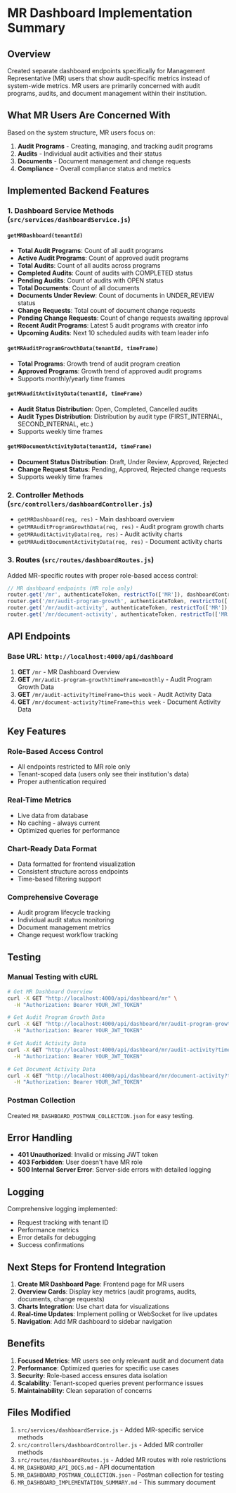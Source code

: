 # MR Dashboard Implementation Summary

## Overview
Created separate dashboard endpoints specifically for Management Representative (MR) users that show audit-specific metrics instead of system-wide metrics. MR users are primarily concerned with audit programs, audits, and document management within their institution.

## What MR Users Are Concerned With

Based on the system structure, MR users focus on:

1. **Audit Programs** - Creating, managing, and tracking audit programs
2. **Audits** - Individual audit activities and their status
3. **Documents** - Document management and change requests
4. **Compliance** - Overall compliance status and metrics

## Implemented Backend Features

### 1. Dashboard Service Methods (`src/services/dashboardService.js`)

#### `getMRDashboard(tenantId)`
- **Total Audit Programs**: Count of all audit programs
- **Active Audit Programs**: Count of approved audit programs
- **Total Audits**: Count of all audits across programs
- **Completed Audits**: Count of audits with COMPLETED status
- **Pending Audits**: Count of audits with OPEN status
- **Total Documents**: Count of all documents
- **Documents Under Review**: Count of documents in UNDER_REVIEW status
- **Change Requests**: Total count of document change requests
- **Pending Change Requests**: Count of change requests awaiting approval
- **Recent Audit Programs**: Latest 5 audit programs with creator info
- **Upcoming Audits**: Next 10 scheduled audits with team leader info

#### `getMRAuditProgramGrowthData(tenantId, timeFrame)`
- **Total Programs**: Growth trend of audit program creation
- **Approved Programs**: Growth trend of approved audit programs
- Supports monthly/yearly time frames

#### `getMRAuditActivityData(tenantId, timeFrame)`
- **Audit Status Distribution**: Open, Completed, Cancelled audits
- **Audit Types Distribution**: Distribution by audit type (FIRST_INTERNAL, SECOND_INTERNAL, etc.)
- Supports weekly time frames

#### `getMRDocumentActivityData(tenantId, timeFrame)`
- **Document Status Distribution**: Draft, Under Review, Approved, Rejected
- **Change Request Status**: Pending, Approved, Rejected change requests
- Supports weekly time frames

### 2. Controller Methods (`src/controllers/dashboardController.js`)

- `getMRDashboard(req, res)` - Main dashboard overview
- `getMRAuditProgramGrowthData(req, res)` - Audit program growth charts
- `getMRAuditActivityData(req, res)` - Audit activity charts
- `getMRAuditDocumentActivityData(req, res)` - Document activity charts

### 3. Routes (`src/routes/dashboardRoutes.js`)

Added MR-specific routes with proper role-based access control:

```javascript
// MR dashboard endpoints (MR role only)
router.get('/mr', authenticateToken, restrictTo(['MR']), dashboardController.getMRDashboard);
router.get('/mr/audit-program-growth', authenticateToken, restrictTo(['MR']), dashboardController.getMRAuditProgramGrowthData);
router.get('/mr/audit-activity', authenticateToken, restrictTo(['MR']), dashboardController.getMRAuditActivityData);
router.get('/mr/document-activity', authenticateToken, restrictTo(['MR']), dashboardController.getMRDocumentActivityData);
```

## API Endpoints

### Base URL: `http://localhost:4000/api/dashboard`

1. **GET** `/mr` - MR Dashboard Overview
2. **GET** `/mr/audit-program-growth?timeFrame=monthly` - Audit Program Growth Data
3. **GET** `/mr/audit-activity?timeFrame=this week` - Audit Activity Data
4. **GET** `/mr/document-activity?timeFrame=this week` - Document Activity Data

## Key Features

### Role-Based Access Control
- All endpoints restricted to MR role only
- Tenant-scoped data (users only see their institution's data)
- Proper authentication required

### Real-Time Metrics
- Live data from database
- No caching - always current
- Optimized queries for performance

### Chart-Ready Data Format
- Data formatted for frontend visualization
- Consistent structure across endpoints
- Time-based filtering support

### Comprehensive Coverage
- Audit program lifecycle tracking
- Individual audit status monitoring
- Document management metrics
- Change request workflow tracking

## Testing

### Manual Testing with cURL

```bash
# Get MR Dashboard Overview
curl -X GET "http://localhost:4000/api/dashboard/mr" \
  -H "Authorization: Bearer YOUR_JWT_TOKEN"

# Get Audit Program Growth Data
curl -X GET "http://localhost:4000/api/dashboard/mr/audit-program-growth?timeFrame=monthly" \
  -H "Authorization: Bearer YOUR_JWT_TOKEN"

# Get Audit Activity Data
curl -X GET "http://localhost:4000/api/dashboard/mr/audit-activity?timeFrame=this week" \
  -H "Authorization: Bearer YOUR_JWT_TOKEN"

# Get Document Activity Data
curl -X GET "http://localhost:4000/api/dashboard/mr/document-activity?timeFrame=this week" \
  -H "Authorization: Bearer YOUR_JWT_TOKEN"
```

### Postman Collection
Created `MR_DASHBOARD_POSTMAN_COLLECTION.json` for easy testing.

## Error Handling

- **401 Unauthorized**: Invalid or missing JWT token
- **403 Forbidden**: User doesn't have MR role
- **500 Internal Server Error**: Server-side errors with detailed logging

## Logging

Comprehensive logging implemented:
- Request tracking with tenant ID
- Performance metrics
- Error details for debugging
- Success confirmations

## Next Steps for Frontend Integration

1. **Create MR Dashboard Page**: Frontend page for MR users
2. **Overview Cards**: Display key metrics (audit programs, audits, documents, change requests)
3. **Charts Integration**: Use chart data for visualizations
4. **Real-time Updates**: Implement polling or WebSocket for live updates
5. **Navigation**: Add MR dashboard to sidebar navigation

## Benefits

1. **Focused Metrics**: MR users see only relevant audit and document data
2. **Performance**: Optimized queries for specific use cases
3. **Security**: Role-based access ensures data isolation
4. **Scalability**: Tenant-scoped queries prevent performance issues
5. **Maintainability**: Clean separation of concerns

## Files Modified

1. `src/services/dashboardService.js` - Added MR-specific service methods
2. `src/controllers/dashboardController.js` - Added MR controller methods
3. `src/routes/dashboardRoutes.js` - Added MR routes with role restrictions
4. `MR_DASHBOARD_API_DOCS.md` - API documentation
5. `MR_DASHBOARD_POSTMAN_COLLECTION.json` - Postman collection for testing
6. `MR_DASHBOARD_IMPLEMENTATION_SUMMARY.md` - This summary document 